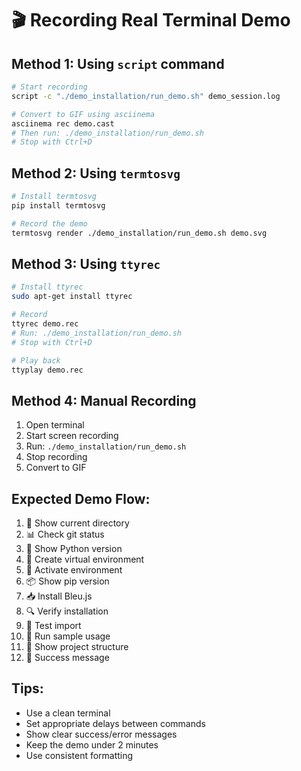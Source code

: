 # 🎬 Recording Real Terminal Demo

## Method 1: Using `script` command

```bash
# Start recording
script -c "./demo_installation/run_demo.sh" demo_session.log

# Convert to GIF using asciinema
asciinema rec demo.cast
# Then run: ./demo_installation/run_demo.sh
# Stop with Ctrl+D
```

## Method 2: Using `termtosvg`

```bash
# Install termtosvg
pip install termtosvg

# Record the demo
termtosvg render ./demo_installation/run_demo.sh demo.svg
```

## Method 3: Using `ttyrec`

```bash
# Install ttyrec
sudo apt-get install ttyrec

# Record
ttyrec demo.rec
# Run: ./demo_installation/run_demo.sh
# Stop with Ctrl+D

# Play back
ttyplay demo.rec
```

## Method 4: Manual Recording

1. Open terminal
2. Start screen recording
3. Run: `./demo_installation/run_demo.sh`
4. Stop recording
5. Convert to GIF

## Expected Demo Flow:

1. 📁 Show current directory
2. 📊 Check git status  
3. 🐍 Show Python version
4. 🔧 Create virtual environment
5. 🔌 Activate environment
6. 📦 Show pip version
7. 📥 Install Bleu.js
8. 🔍 Verify installation
9. 🧪 Test import
10. 🎯 Run sample usage
11. 📁 Show project structure
12. 🎉 Success message

## Tips:

- Use a clean terminal
- Set appropriate delays between commands
- Show clear success/error messages
- Keep the demo under 2 minutes
- Use consistent formatting
